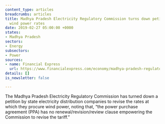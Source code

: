 ```yaml
---
content_type: articles
breadcrumbs: articles
title: Madhya Pradesh Electricity Regulatory Commission turns down petition to revise
  wind power rates
date: 2019-02-27 05:00:00 +0000
states:
- Madhya Pradesh
sectors:
- Energy
subsectors:
- Power
sources:
- name: Financial Express
  url: https://www.financialexpress.com/economy/madhya-pradesh-regulator-refuses-to-reopen-ppas-to-revise-wind-power-tariff/1495026/
details: []
is_newsletter: false

---
```

The Madhya Pradesh Electricity Regulatory Commission has turned down a petition by state electricity distribution companies to revise the rates at which they procure wind power, noting that, “the power purchase agreement (PPA) has no renewal/revision/review clause empowering the Commission to revise the tariff.”
